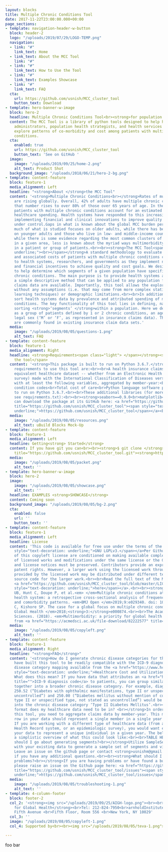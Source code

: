 ```yaml
---
layout: blocks
title: Multiple Chronic Conditions Tool
date: 2017-11-22T23:00:00.000+00:00
page_sections:
- template: navigation-header-w-button
  block: header-2
  logo: "/uploads/2019/07/29/LOGO-TEMP.png"
  navigation:
  - link: "#"
    link_text: Home
  - link_text: About the MCC Tool
    link: "#"
  - link: "#"
    link_text: How to Use the Tool
  - link: "#"
    link_text: Examples Showcase
  - link: "#"
    link_text: FAQ
  cta:
    url: https://github.com/usnish/MCC_cluster_tool
    button_text: Download
- template: hero-banner-w-image
  block: hero-2
  headline: Multiple Chronic Conditions Tool<br><strong>for population health analytics</strong>
  content: The MCC Tool is a library of python tools designed to help health system
    administrators, population health strategists, and health services researchers
    explore patterns of co-morbidity and cost among patients with multiple chronic
    conditions.
  cta:
    enabled: true
    url: https://github.com/usnish/MCC_cluster_tool
    button_text: 'See on GitHub '
  image:
    image: "/uploads/2019/09/25/home-2.png"
    alt_text: Product Shot
  background_image: "/uploads/2018/06/21/hero-2-bg.png"
- template: content-feature
  block: feature-1
  media_alignment: Left
  headline: "<strong>About </strong>the MCC Tool"
  content: '<strong>Multiple Chronic Conditions<br></strong>Rates of multimorbidity
    are rising globally. Overall, 42% of adults have multiple chronic conditions (MCC);
    that number rises to over 80% of those over 65 years of age. In the United States,
    patients with multiple chronic conditions account for an estimated 70% of all
    healthcare spending. Health systems have responded to this increasing burden by
    implementing financial and clinical innovations to improve quality and keep costs
    under control.Gaps in what is known about the global MCC burden persist. For example,
    much of what is studied focuses on older adults, while there has been less research
    on younger adults and those who live in low- and middle-income countries. In addition,
    while there is some evidence regarding the most common clusters of chronic conditions
    in a given area, less is known about the myriad ways multimorbidity can occur
    in a patient or group of patients.<br><br><strong>The MCC Tool<span style="text-decoration:
    underline;"><br></span></strong>A standard methodology to evaluate the prevalence
    and associated costs of patients with multiple chronic conditions could be beneficial
    to health systems, researchers, and governments as they implement new care models
    and financial incentives to achieve quality and cost goals. We designed a tool
    to help determine which segments of a given population have specific multiple
    chronic conditions. The main purpose is to provide health systems analysts with
    a simple descriptive method that can be applied to any population for whom medical
    claims data are available. Importantly, this tool allows the exploration of multimorbidity
    without any assumptions (i.e. that may come from more complex statistical or machine
    learning techniques) or demographic limitations.<br><br>In addition, it can help
    sort health systems data by prevalence and attributed spending of multiple chronic
    conditions. The key functionality of this tool lies in defining, navigating, and
    sorting <strong>‘segments’ </strong>within a population. Here we define ‘Segments’
    as a group of patients defined by 1 or 2 chronic conditions, an age group, and
    legal sex (‘M’ or ‘F’, as represented in insurance claims data). These fields
    are commonly found in existing insurance claim data sets.'
  media:
    image: "/uploads/2019/08/05/questions-1.png"
    alt_text: FAQ
- template: content-feature
  block: feature-1
  media_alignment: Right
  headline: <strong>Requirements<span class="light"> </span></strong><span class="light">for
    the tool</span>
  content: '<strong>This package is built to run on Python 3.6.7.</strong><br><br>The
    requirements to use this tool are:<br><br>A health insurance claims data set (or
    equivalent healthcare dataset -- whether from an Electronic Health Record or epidemiologic
    survey) made with the International Classification of Diseases version 9 (ICD-9)
    with at least the following variables, aggregated by member-year:<br><br>Age<br>Gender<br>Location<br>Chronic
    condition codes<br>Total cost of care<br>Python language software package is built
    to run on Python 3.6.7.<br><br>These additional libraries (for more information,
    see requirements.txt):<br><br><strong>seaborn==0.9.0<br>matplotlib==3.0.2<br>pandas==0.23.4<br>scipy==1.1.0<br>numpy==1.15.4<br><br></strong>You
    can download the package at its GitHub here: <a href="https://github.com/usnish/MCC_cluster_tool"
    title="https://github.com/usnish/MCC_cluster_tool"><span style="text-decoration:
    underline;">https://github.com/usnish/MCC_cluster_tool</span></a><br><br><br>'
  media:
    image: "/uploads/2019/08/05/resources.png"
    alt_text: uBuild Blocks Mock-Up
- template: content-feature
  block: feature-1
  media_alignment: Left
  headline: Getting<strong> Started</strong>
  content: If you have git you can<br><br><strong>$ git clone </strong><a href="https://github.com/usnish/MCC_cluster_tool.git"
    title="https://github.com/usnish/MCC_cluster_tool.git"><strong>https://github.com/usnish/MCC_cluster_tool.git</strong></a>
  media:
    image: "/uploads/2019/08/05/packet.png"
    alt_text: ''
- template: hero-banner-w-image
  block: hero-2
  image:
    image: "/uploads/2019/08/05/showcase.png"
    alt_text: ''
  headline: EXAMPLES <strong>SHOWCASE</strong>
  content: Coming soon
  background_image: "/uploads/2019/08/05/bg-2.png"
  cta:
    enabled: false
    url: ''
    button_text: ''
- template: content-feature
  block: feature-1
  media_alignment: Left
  headline: License
  content: 'This code is available for free use under the terms of the <a href="https://www.gnu.org/licenses/lgpl-3.0.en.html"><span
    style="text-decoration: underline;">GNU LGPLv3.</span></a>Per Github: Permissions
    of this copyleft license are conditioned on making available complete source code
    of licensed works and modifications under the same license or the GNU GPLv3. Copyright
    and license notices must be preserved. Contributors provide an express grant of
    patent rights. However, a larger work using the licensed work through interfaces
    provided by the licensed work may be distributed under different terms and without
    source code for the larger work.<br><br>Read the full text of the MCCTool license
    <a href="https://github.com/usnish/MCC_cluster_tool/blob/master/LICENSE"><span
    style="text-decoration: underline;">here</span></a>.<br><br><strong>References:<br></strong>Majumdar
    UB, Hunt C, Doupe P, et al.<em> </em>Multiple chronic conditions at a major urban
    health system: a retrospective cross-sectional analysis of frequencies, costs
    and comorbidity patterns. <em>BMJ Open </em>2019;9:e029340. doi: 10.1136/bmjopen-2019-029340<br><br>Hajat
    C, Kishore SP. The case for a global focus on multiple chronic conditions. <em>BMJ
    Global Health </em>2018;<strong>3:</strong>e000874.<br><br>The Academy of Medical
    Sciences. (2018). <em>Multimorbidity: a priority for global health research. </em>Retrieved
    from <a href="https://acmedsci.ac.uk/file-download/82222577" title="https://acmedsci.ac.uk/file-download/82222577">https://acmedsci.ac.uk/file-download/82222577</a>)'
  media:
    image: "/uploads/2019/08/05/copyleft.png"
    alt_text: ''
- template: content-feature
  block: feature-1
  media_alignment: Right
  headline: "<strong>FAQ</strong>"
  content: '<strong>How do I generate chronic disease categories for this tool?<br></strong>We
    have built this tool to be readily compatible with the ICD-9 diagnosis code: chronic
    disease category mapping available from the <a href="https://www.hcup-us.ahrq.gov/toolssoftware/chronic/chronic.jsp"><span
    style="text-decoration: underline;">Healthcare Cost and Utilization Project</span></a>.
    What does this mean? If you have data that attributes an <a href="https://www.cdc.gov/nchs/icd/icd9cm.htm"
    title="">ICD-9 diagnosis code</a> to patients, you can group similar diagnoses
    together into a broader chronic disease category. For example, diagnosis code
    250.52 (“Diabetes with ophthalmic manifestations, type II or unspecified type,
    uncontrolled”) and 250.00 (“Diabetes mellitus without mention of complication,
    type II or unspecified type, not stated as uncontrolled”) would be grouped together
    into the chronic disease category ‘Type II Diabetes Mellitus’.<br><br><strong>What
    format does my healthcare data need to be in? <br></strong>In order to utilize
    this tool, you need to aggregate claims data by member-year. This means that each
    row in your data should represent a single member in a single year of utilization.
    If you are working with a different type of healthcare data (from an Electronic
    Health Record system, or an epidemiologic survey), you would want each row of
    your data to represent a unique individual in a given year. The below table gives
    a simplistic overview of what this could look like:<br><br>TABLE HERE<br><br><strong>How
    should I go about generating segments?<br></strong>Utilize SampleSegmentation.ipynb
    with your existing data to generate a sample set of segments and visualizations.
    Leave an issue on the github page or contact <strong>usnishm@gmail.com</strong>
    if you have any additional questions.<br><br><strong>What should I do if I have
    problems?<br></strong>If you are having problems or have found a bug in the code,
    please raise an issue on the Github page here: <a href="https://github.com/usnish/MCC_cluster_tool/issues"
    title="https://github.com/usnish/MCC_cluster_tool/issues"><span style="text-decoration:
    underline;">https://github.com/usnish/MCC_cluster_tool/issues</span></a>'
  media:
    image: "/uploads/2019/08/05/troubleshooting-1.png"
    alt_text: ''
- template: 4-column-footer
  block: footer-2
  col_2: '<strong><img src="/uploads/2019/09/25/AIGH-logo.png"><br><br>Arnhold Institute
    for Global Health</strong><br>Tel: 212-824-7950<br>arnholdInstitute@mssm.edu<br><br>1216
    Fifth Avenue <br>Fifth Floor, Room 556 <br>New York, NY 10029'
  col_3: ''
  image: "/uploads/2019/08/05/copyleft-1.png"
  col_4: Supported by<br><br><img src="/uploads/2019/08/05/teva-1.png">

---
```

foo bar